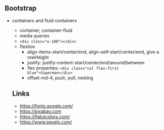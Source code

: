 ## Bootstrap
- containers and fluid containers
  - container, container-fluid
  - media queries
  - ``` <div class="w-100"></div> ```
  - flexbox
    - align-items-start/center/end, align-self-start/center/end, give a rowHeight
    - justify: justify-content-start/center/end/around/between
    - flex properties: ``` <div class="col flex-first blue">Superman</div> ```
    - offset-md-4, push, pull, nesting
  
  
  
  
  ## Links
    - https://fonts.google.com/
    - https://pixabay.com
    - https://flatuicolors.com/
    - https://www.pexels.com/
